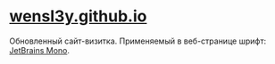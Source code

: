 # [wensl3y.github.io](https://wensl3y.github.io/)
Обновленный сайт-визитка. Применяемый в веб-странице шрифт: [JetBrains Mono](https://fonts.google.com/specimen/JetBrains+Mono).
